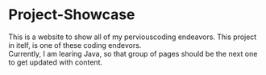 # Project-Showcase
This is a website to show all of my perviouscoding endeavors. This project in itelf, is one of these coding endevors.  
Currently, I am learing Java, so that group of pages should be the next one to get updated with content.
